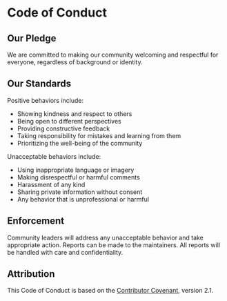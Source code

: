 # Code of Conduct

## Our Pledge

We are committed to making our community welcoming and respectful for everyone, regardless of background or identity.

## Our Standards

Positive behaviors include:

- Showing kindness and respect to others
- Being open to different perspectives
- Providing constructive feedback
- Taking responsibility for mistakes and learning from them
- Prioritizing the well-being of the community

Unacceptable behaviors include:

- Using inappropriate language or imagery
- Making disrespectful or harmful comments
- Harassment of any kind
- Sharing private information without consent
- Any behavior that is unprofessional or harmful

## Enforcement

Community leaders will address any unacceptable behavior and take appropriate action. Reports can be made to the maintainers. All reports will be handled with care and confidentiality.

## Attribution

This Code of Conduct is based on the [Contributor Covenant](https://www.contributor-covenant.org/), version 2.1.
